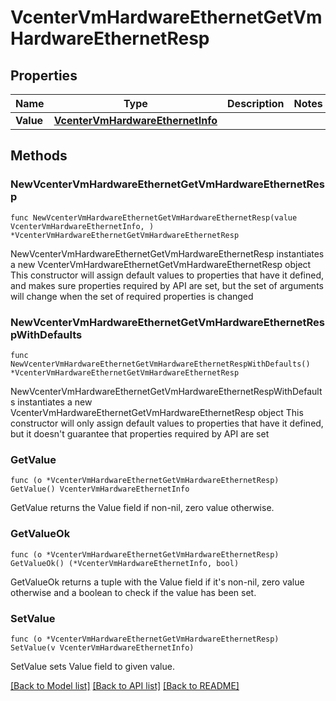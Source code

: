 # VcenterVmHardwareEthernetGetVmHardwareEthernetResp

## Properties

Name | Type | Description | Notes
------------ | ------------- | ------------- | -------------
**Value** | [**VcenterVmHardwareEthernetInfo**](VcenterVmHardwareEthernetInfo.md) |  | 

## Methods

### NewVcenterVmHardwareEthernetGetVmHardwareEthernetResp

`func NewVcenterVmHardwareEthernetGetVmHardwareEthernetResp(value VcenterVmHardwareEthernetInfo, ) *VcenterVmHardwareEthernetGetVmHardwareEthernetResp`

NewVcenterVmHardwareEthernetGetVmHardwareEthernetResp instantiates a new VcenterVmHardwareEthernetGetVmHardwareEthernetResp object
This constructor will assign default values to properties that have it defined,
and makes sure properties required by API are set, but the set of arguments
will change when the set of required properties is changed

### NewVcenterVmHardwareEthernetGetVmHardwareEthernetRespWithDefaults

`func NewVcenterVmHardwareEthernetGetVmHardwareEthernetRespWithDefaults() *VcenterVmHardwareEthernetGetVmHardwareEthernetResp`

NewVcenterVmHardwareEthernetGetVmHardwareEthernetRespWithDefaults instantiates a new VcenterVmHardwareEthernetGetVmHardwareEthernetResp object
This constructor will only assign default values to properties that have it defined,
but it doesn't guarantee that properties required by API are set

### GetValue

`func (o *VcenterVmHardwareEthernetGetVmHardwareEthernetResp) GetValue() VcenterVmHardwareEthernetInfo`

GetValue returns the Value field if non-nil, zero value otherwise.

### GetValueOk

`func (o *VcenterVmHardwareEthernetGetVmHardwareEthernetResp) GetValueOk() (*VcenterVmHardwareEthernetInfo, bool)`

GetValueOk returns a tuple with the Value field if it's non-nil, zero value otherwise
and a boolean to check if the value has been set.

### SetValue

`func (o *VcenterVmHardwareEthernetGetVmHardwareEthernetResp) SetValue(v VcenterVmHardwareEthernetInfo)`

SetValue sets Value field to given value.



[[Back to Model list]](../README.md#documentation-for-models) [[Back to API list]](../README.md#documentation-for-api-endpoints) [[Back to README]](../README.md)


